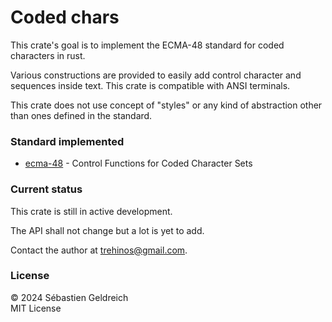 # Coded chars

This crate's goal is to implement the ECMA-48 standard for coded characters in rust.

Various constructions are provided to easily add control character and sequences inside text.
This crate is compatible with ANSI terminals.

This crate does not use concept of "styles" or any kind of abstraction other than ones defined in the standard.

### Standard implemented

- [ecma-48](https://ecma-international.org/publications-and-standards/standards/ecma-48/) - Control Functions for Coded Character Sets

### Current status

This crate is still in active development.

The API shall not change but a lot is yet to add.

Contact the author at [trehinos@gmail.com](mailto:trehinos@gmail.com).

### License
&copy; 2024 Sébastien Geldreich  
MIT License